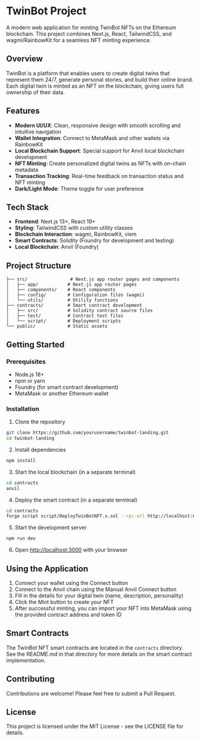 # TwinBot Project

A modern web application for minting TwinBot NFTs on the Ethereum blockchain. This project combines Next.js, React, TailwindCSS, and wagmi/RainbowKit for a seamless NFT minting experience.

## Overview

TwinBot is a platform that enables users to create digital twins that represent them 24/7, generate personal stories, and build their online brand. Each digital twin is minted as an NFT on the blockchain, giving users full ownership of their data.

## Features

- **Modern UI/UX**: Clean, responsive design with smooth scrolling and intuitive navigation
- **Wallet Integration**: Connect to MetaMask and other wallets via RainbowKit
- **Local Blockchain Support**: Special support for Anvil local blockchain development
- **NFT Minting**: Create personalized digital twins as NFTs with on-chain metadata
- **Transaction Tracking**: Real-time feedback on transaction status and NFT minting
- **Dark/Light Mode**: Theme toggle for user preference

## Tech Stack

- **Frontend**: Next.js 13+, React 19+
- **Styling**: TailwindCSS with custom utility classes
- **Blockchain Interaction**: wagmi, RainbowKit, viem
- **Smart Contracts**: Solidity (Foundry for development and testing)
- **Local Blockchain**: Anvil (Foundry)

## Project Structure

```
├── src/                # Next.js app router pages and components
│   ├── app/           # Next.js app router pages
│   ├── components/    # React components
│   ├── config/        # Configuration files (wagmi)
│   └── utils/         # Utility functions
├── contracts/         # Smart contract development
│   ├── src/           # Solidity contract source files
│   ├── test/          # Contract test files
│   └── script/        # Deployment scripts
└── public/            # Static assets
```

## Getting Started

### Prerequisites

- Node.js 18+
- npm or yarn
- Foundry (for smart contract development)
- MetaMask or another Ethereum wallet

### Installation

1. Clone the repository

```bash
git clone https://github.com/yourusername/twinbot-landing.git
cd twinbot-landing
```

2. Install dependencies

```bash
npm install
```

3. Start the local blockchain (in a separate terminal)

```bash
cd contracts
anvil
```

4. Deploy the smart contract (in a separate terminal)

```bash
cd contracts
forge script script/DeployTwinBotNFT.s.sol --rpc-url http://localhost:8545 --private-key 0xac0974bec39a17e36ba4a6b4d238ff944bacb478cbed5efcae784d7bf4f2ff80 --broadcast
```

5. Start the development server

```bash
npm run dev
```

6. Open [http://localhost:3000](http://localhost:3000) with your browser

## Using the Application

1. Connect your wallet using the Connect button
2. Connect to the Anvil chain using the Manual Anvil Connect button
3. Fill in the details for your digital twin (name, description, personality)
4. Click the Mint button to create your NFT
5. After successful minting, you can import your NFT into MetaMask using the provided contract address and token ID

## Smart Contracts

The TwinBot NFT smart contracts are located in the `contracts` directory. See the README.md in that directory for more details on the smart contract implementation.

## Contributing

Contributions are welcome! Please feel free to submit a Pull Request.

## License

This project is licensed under the MIT License - see the LICENSE file for details.
